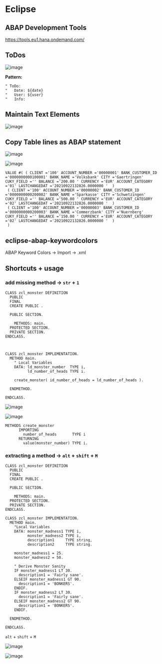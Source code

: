 # Eclipse

## ABAP Development Tools

https://tools.eu1.hana.ondemand.com/

## ToDos

![image](https://user-images.githubusercontent.com/30869493/138055873-b134dfa6-36c4-4284-9b19-52c780899f67.png)

**Pattern:**
```abap
" ToDo: 
"   Date: ${date}
"   User: ${user}
"   Info: 
```

## Maintain Text Elements

![image](https://user-images.githubusercontent.com/30869493/128341169-e12e0512-5fcb-44ac-bf31-e7143faa9876.png)

## Copy Table lines as ABAP statement

![image](https://user-images.githubusercontent.com/30869493/134353052-51ebeecf-1b41-4afa-b6ed-deae8e12727d.png)


![image](https://user-images.githubusercontent.com/30869493/134353002-35a29244-95fb-4379-adb6-0401995ce109.png)

```abap
VALUE #( ( CLIENT ='100' ACCOUNT_NUMBER ='00000001' BANK_CUSTOMER_ID ='0000000000100001' BANK_NAME ='Volksbank' CITY ='Gaertringen' CUKY_FIELD ='' BALANCE ='200.00 ' CURRENCY ='EUR' ACCOUNT_CATEGORY ='01' LASTCHANGEDAT ='20210922132826.0000000 '  )
 ( CLIENT ='100' ACCOUNT_NUMBER ='00000002' BANK_CUSTOMER_ID ='0000000000200002' BANK_NAME ='Sparkasse' CITY ='Schwetzingen' CUKY_FIELD ='' BALANCE ='500.00 ' CURRENCY ='EUR' ACCOUNT_CATEGORY ='02' LASTCHANGEDAT ='20210922132826.0000000 '  )
 ( CLIENT ='100' ACCOUNT_NUMBER ='00000003' BANK_CUSTOMER_ID ='0000000000200003' BANK_NAME ='Commerzbank' CITY ='Nuernberg' CUKY_FIELD ='' BALANCE ='150.00 ' CURRENCY ='EUR' ACCOUNT_CATEGORY ='02' LASTCHANGEDAT ='20210922132826.0000000 '  )
 )
```

## eclipse-abap-keywordcolors

ABAP Keyword Colors -> Import -> .xml

## Shortcuts + usage

### add missing method -> `str` + `1`

```abap
CLASS zcl_monster DEFINITION
  PUBLIC
  FINAL
  CREATE PUBLIC .

  PUBLIC SECTION.

    METHODS: main.
  PROTECTED SECTION.
  PRIVATE SECTION.
ENDCLASS.



CLASS zcl_monster IMPLEMENTATION.
  METHOD main.
    " Local Variables
    DATA: ld_monster_number  TYPE i,
          ld_number_of_heads TYPE i.

    create_monster( id_number_of_heads = ld_number_of_heads ).

  ENDMETHOD.

ENDCLASS.
```

![image](https://user-images.githubusercontent.com/30869493/137023157-2ef3fe0a-bd5e-4baf-b213-cf0e5275016b.png)


![image](https://user-images.githubusercontent.com/30869493/137021266-03e38fb7-6ddb-41a6-9bf3-3a13c81fb488.png)

```abap
METHODS create_monster
      IMPORTING
        number_of_heads       TYPE i
      RETURNING
        value(monster_number) TYPE i.
```

### extracting a method -> `alt` + `shift` + `M`

```abap
CLASS zcl_monster DEFINITION
  PUBLIC
  FINAL
  CREATE PUBLIC .

  PUBLIC SECTION.

    METHODS: main.
  PROTECTED SECTION.
  PRIVATE SECTION.
ENDCLASS.

CLASS zcl_monster IMPLEMENTATION.
  METHOD main.
    "Local Variables
    DATA: monster_madness1 TYPE i,
          monster_madness2 TYPE i,
          description1     TYPE string,
          description2     TYPE string.

    monster_madness1 = 25.
    monster_madness2 = 50.

    " Derive Monster Sanity
    IF monster_madness1 LT 30.
      description1 = 'Fairly sane'.
    ELSEIF monster_madness1 GT 90.
      description1 = 'BONKERS'.
    ENDIF.
    IF monster_madness2 LT 30.
      description1 = 'Fairly sane'.
    ELSEIF monster_madness2 GT 90.
      description1 = 'BONKERS'.
    ENDIF.

  ENDMETHOD.
  
ENDCLASS.
```

`alt` + `shift` + `M`

![image](https://user-images.githubusercontent.com/30869493/137021889-7c415633-27b1-427d-ba1e-ccfea7749b48.png)

![image](https://user-images.githubusercontent.com/30869493/137021968-7fc579ba-1bbc-4d69-a17e-502f4a3eb80b.png)
